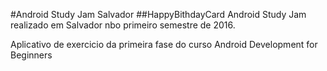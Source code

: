 #Android Study Jam Salvador
##HappyBithdayCard
Android Study Jam realizado em Salvador nbo primeiro semestre de 2016.

Aplicativo de exercicio da primeira fase do curso Android Development for Beginners
